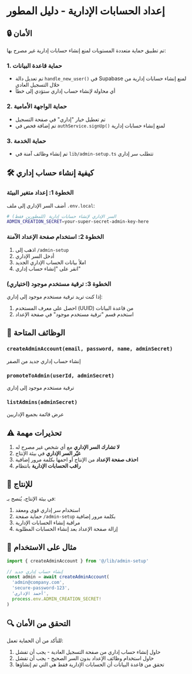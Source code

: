 # إعداد الحسابات الإدارية - دليل المطور

## 🔒 الأمان

تم تطبيق حماية متعددة المستويات لمنع إنشاء حسابات إدارية غير مصرح بها:

### 1. حماية قاعدة البيانات
- تم تعديل دالة `handle_new_user()` في Supabase لمنع إنشاء حسابات إدارية من خلال التسجيل العادي
- أي محاولة لإنشاء حساب إداري ستؤدي إلى خطأ

### 2. حماية الواجهة الأمامية
- تم تعطيل خيار "إداري" في صفحة التسجيل
- تم إضافة فحص في `authService.signUp()` لمنع إنشاء حسابات إدارية

### 3. حماية الخدمة
- تم إنشاء وظائف آمنة في `lib/admin-setup.ts` تتطلب سر إداري

## 🛠️ كيفية إنشاء حساب إداري

### الخطوة 1: إعداد متغير البيئة
أضف السر الإداري إلى ملف `.env.local`:

```bash
# السر الإداري لإنشاء حسابات إدارية (للمطورين فقط)
ADMIN_CREATION_SECRET=your-super-secret-admin-key-here
```

### الخطوة 2: استخدام صفحة الإعداد الآمنة
1. اذهب إلى `/admin-setup`
2. أدخل السر الإداري
3. املأ بيانات الحساب الإداري الجديد
4. انقر على "إنشاء حساب إداري"

### الخطوة 3: ترقية مستخدم موجود (اختياري)
إذا كنت تريد ترقية مستخدم موجود إلى إداري:
1. احصل على معرف المستخدم (UUID) من قاعدة البيانات
2. استخدم قسم "ترقية مستخدم موجود" في صفحة الإعداد

## 🔧 الوظائف المتاحة

### `createAdminAccount(email, password, name, adminSecret)`
إنشاء حساب إداري جديد من الصفر

### `promoteToAdmin(userId, adminSecret)`
ترقية مستخدم موجود إلى إداري

### `listAdmins(adminSecret)`
عرض قائمة بجميع الإداريين

## ⚠️ تحذيرات مهمة

1. **لا تشارك السر الإداري** مع أي شخص غير مصرح له
2. **غيّر السر الإداري** في بيئة الإنتاج
3. **احذف صفحة الإعداد** من الإنتاج أو احمها بكلمة مرور إضافية
4. **راقب الحسابات الإدارية** بانتظام

## 🚀 للإنتاج

في بيئة الإنتاج، يُنصح بـ:
1. استخدام سر إداري قوي ومعقد
2. حماية صفحة `/admin-setup` بكلمة مرور إضافية
3. مراقبة إنشاء الحسابات الإدارية
4. إزالة صفحة الإعداد بعد إنشاء الحسابات المطلوبة

## 📝 مثال على الاستخدام

```typescript
import { createAdminAccount } from '@/lib/admin-setup'

// إنشاء حساب إداري جديد
const admin = await createAdminAccount(
  'admin@company.com',
  'secure-password-123',
  'أحمد الإداري',
  process.env.ADMIN_CREATION_SECRET!
)
```

## 🔍 التحقق من الأمان

للتأكد من أن الحماية تعمل:
1. حاول إنشاء حساب إداري من صفحة التسجيل العادية - يجب أن تفشل
2. حاول استخدام وظائف الإعداد بدون السر الصحيح - يجب أن تفشل
3. تحقق من قاعدة البيانات أن الحسابات الإدارية فقط هي التي تم إنشاؤها

